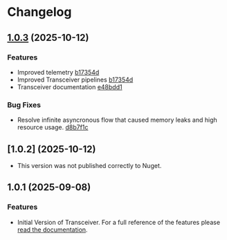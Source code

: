 # Changelog

## [1.0.3](https://github.com/glacorSoul/Transceiver/compare/V1.0.1...1.0.3)  (2025-10-12)

### Features

* Improved telemetry [b17354d](https://github.com/glacorSoul/Transceiver/commit/b17354dace58f094aca6c3b5a85a72b80ceffa5b)
* Improved Transceiver pipelines [b17354d](https://github.com/glacorSoul/Transceiver/commit/b17354dace58f094aca6c3b5a85a72b80ceffa5b)
* Transceiver documentation [e48bdd1](https://github.com/glacorSoul/Transceiver/commit/e48bdd112e0c33542e41d301b4b077e005ab84a3)

### Bug Fixes

* Resolve infinite asyncronous flow that caused memory leaks and high resource usage. [d8b7f1c](https://github.com/glacorSoul/Transceiver/commit/d8b7f1cecabfa9dc755f57af585ccc453c4c8613)

## [1.0.2] (2025-10-12)

* This version was not published correctly to Nuget.

## 1.0.1 (2025-09-08)

### Features

* Initial Version of Transceiver. For a full reference of the features please [read the documentation](https://glacorsoul.github.io/Transceiver/guide/codeGen).

